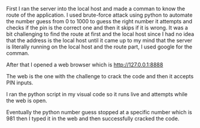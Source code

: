 First I ran the server into the local host and made a comman to know the route of the application.
I used brute-force attack using python to automate the number guess from 0 to 1000 to guess the right number it attempts and checks if the pin is the correct one and then
it skips if it is wrong. It was a bit challenging to find the route at first and the local host since I had no idea that the address is the local host until
it came up to my mind that the server is literally running on the local host and the route part, I used google for the comman.

After that I opened a web browser which is http://127.0.0.1:8888

The web is the one with the challenge to crack the code and then it accepts PIN inputs.

I ran the python script in my visual code so it runs live and attempts while the web is open.

Eventually the python number guess stopped at a specific number which is 981 then I typed it in the web and then successfully cracked the code.

